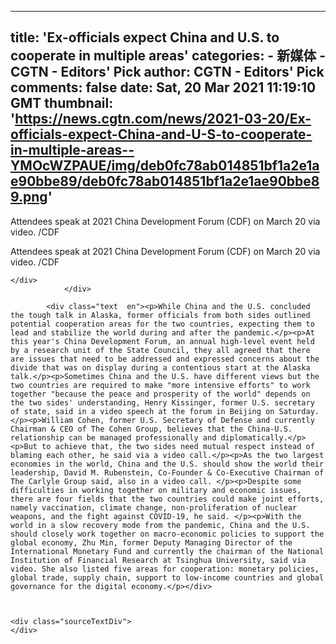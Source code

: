 
---
title: 'Ex-officials expect China and U.S. to cooperate in multiple areas'
categories: 
    - 新媒体
    - CGTN - Editors' Pick
author: CGTN - Editors' Pick
comments: false
date: Sat, 20 Mar 2021 11:19:10 GMT
thumbnail: 'https://news.cgtn.com/news/2021-03-20/Ex-officials-expect-China-and-U-S-to-cooperate-in-multiple-areas--YMOcWZPAUE/img/deb0fc78ab014851bf1a2e1ae90bbe89/deb0fc78ab014851bf1a2e1ae90bbe89.png'
---

<div>   
<div class="cmsImage">
                    <img src="https://news.cgtn.com/news/2021-03-20/Ex-officials-expect-China-and-U-S-to-cooperate-in-multiple-areas--YMOcWZPAUE/img/deb0fc78ab014851bf1a2e1ae90bbe89/deb0fc78ab014851bf1a2e1ae90bbe89.png" alt layout="responsive" referrerpolicy="no-referrer">
    <div class="imageCaption">
        <div class="title visibility-hide">Attendees speak at 2021 China Development Forum (CDF) on March 20 via video. /CDF</div>
        <div class="wrapper-visible">
            <p class="title">Attendees speak at 2021 China Development Forum (CDF) on March 20 via video. /CDF</p>
        </div>

    </div>
                </div>

            <div class="text  en"><p>While China and the U.S. concluded the tough talk in Alaska, former officials from both sides outlined potential cooperation areas for the two countries, expecting them to lead and stabilize the world during and after the pandemic.</p><p>At this year's China Development Forum, an annual high-level event held by a research unit of the State Council, they all agreed that there are issues that need to be addressed and expressed concerns about the divide that was on display during a contentious start at the Alaska talk.</p><p>Sometimes China and the U.S. have different views but the two countries are required to make "more intensive efforts" to work together "because the peace and prosperity of the world" depends on the two sides' understanding, Henry Kissinger, former U.S. secretary of state, said in a video speech at the forum in Beijing on Saturday.</p><p>William Cohen, former U.S. Secretary of Defense and currently Chairman & CEO of The Cohen Group, believes that the China-U.S. relationship can be managed professionally and diplomatically.</p><p>But to achieve that, the two sides need mutual respect instead of blaming each other, he said via a video call.</p><p>As the two largest economies in the world, China and the U.S. should show the world their leadership, David M. Rubenstein, Co-Founder & Co-Executive Chairman of The Carlyle Group said, also in a video call. </p><p>Despite some difficulties in working together on military and economic issues, there are four fields that the two countries could make joint efforts, namely vaccination, climate change, non-proliferation of nuclear weapons, and the fight against COVID-19, he said. </p><p>With the world in a slow recovery mode from the pandemic, China and the U.S. should closely work together on macro-economic policies to support the global economy, Zhu Min, former Deputy Managing Director of the International Monetary Fund and currently the chairman of the National Institution of Financial Research at Tsinghua University, said via video. She also listed five areas for cooperation: monetary policies, global trade, supply chain, support to low-income countries and global governance for the digital economy.</p></div>



    <div class="sourceTextDiv">
    </div>
  
</div>
            